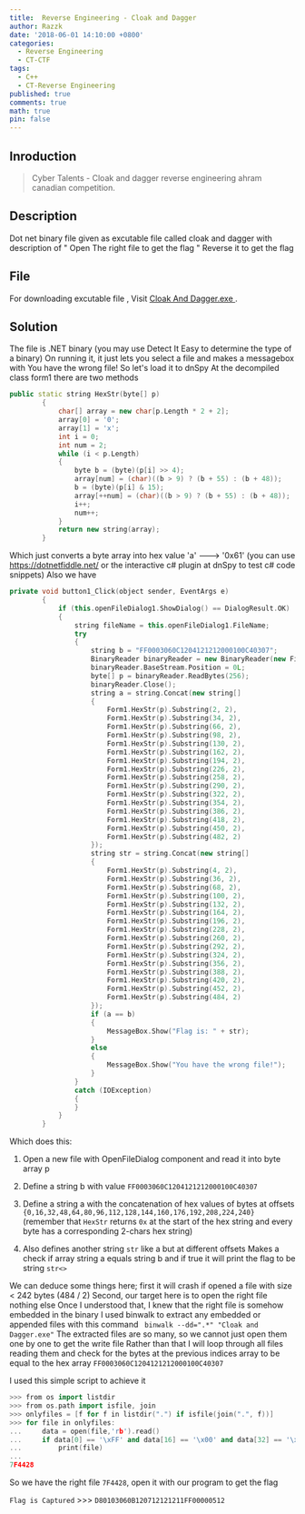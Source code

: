 ```yaml
---
title:  Reverse Engineering - Cloak and Dagger
author: Razzk
date: '2018-06-01 14:10:00 +0800'
categories:
  - Reverse Engineering 
  - CT-CTF
tags:
  - C++
  - CT-Reverse Engineering
published: true
comments: true
math: true
pin: false
---
```


## Inroduction

> Cyber Talents - Cloak and dagger reverse engineering ahram canadian competition. 

## Description

Dot net binary file given as excutable file called cloak and dagger with description of " Open The right file to get the flag " Reverse it to get the flag 

## File

 For downloading excutable file , Visit  [Cloak And Dagger.exe ](https://github.com/MohamedRazzk/mohamedrazzk.github.io/blob/master/_posts/Data/Cloak%20and%20Dagger.exe).
 
## Solution

The file is .NET binary (you may use Detect It Easy to determine the type of a binary)
On running it, it just lets you select a file and makes a messagebox with You have the wrong file!
So let's load it to dnSpy
At the decompiled class form1 there are two methods

```cpp
public static string HexStr(byte[] p)
		{
			char[] array = new char[p.Length * 2 + 2];
			array[0] = '0';
			array[1] = 'x';
			int i = 0;
			int num = 2;
			while (i < p.Length)
			{
				byte b = (byte)(p[i] >> 4);
				array[num] = (char)((b > 9) ? (b + 55) : (b + 48));
				b = (byte)(p[i] & 15);
				array[++num] = (char)((b > 9) ? (b + 55) : (b + 48));
				i++;
				num++;
			}
			return new string(array);
		}
```

Which just converts a byte array into hex value 'a' ---> '0x61' (you can use https://dotnetfiddle.net/ or the interactive c# plugin at dnSpy to test c# code snippets)
Also we have

```cpp
private void button1_Click(object sender, EventArgs e)
		{
			if (this.openFileDialog1.ShowDialog() == DialogResult.OK)
			{
				string fileName = this.openFileDialog1.FileName;
				try
				{
					string b = "FF0003060C1204121212000100C40307";
					BinaryReader binaryReader = new BinaryReader(new FileStream(fileName, FileMode.Open, FileAccess.Read, FileShare.None));
					binaryReader.BaseStream.Position = 0L;
					byte[] p = binaryReader.ReadBytes(256);
					binaryReader.Close();
					string a = string.Concat(new string[]
					{
						Form1.HexStr(p).Substring(2, 2),
						Form1.HexStr(p).Substring(34, 2),
						Form1.HexStr(p).Substring(66, 2),
						Form1.HexStr(p).Substring(98, 2),
						Form1.HexStr(p).Substring(130, 2),
						Form1.HexStr(p).Substring(162, 2),
						Form1.HexStr(p).Substring(194, 2),
						Form1.HexStr(p).Substring(226, 2),
						Form1.HexStr(p).Substring(258, 2),
						Form1.HexStr(p).Substring(290, 2),
						Form1.HexStr(p).Substring(322, 2),
						Form1.HexStr(p).Substring(354, 2),
						Form1.HexStr(p).Substring(386, 2),
						Form1.HexStr(p).Substring(418, 2),
						Form1.HexStr(p).Substring(450, 2),
						Form1.HexStr(p).Substring(482, 2)
					});
					string str = string.Concat(new string[]
					{
						Form1.HexStr(p).Substring(4, 2),
						Form1.HexStr(p).Substring(36, 2),
						Form1.HexStr(p).Substring(68, 2),
						Form1.HexStr(p).Substring(100, 2),
						Form1.HexStr(p).Substring(132, 2),
						Form1.HexStr(p).Substring(164, 2),
						Form1.HexStr(p).Substring(196, 2),
						Form1.HexStr(p).Substring(228, 2),
						Form1.HexStr(p).Substring(260, 2),
						Form1.HexStr(p).Substring(292, 2),
						Form1.HexStr(p).Substring(324, 2),
						Form1.HexStr(p).Substring(356, 2),
						Form1.HexStr(p).Substring(388, 2),
						Form1.HexStr(p).Substring(420, 2),
						Form1.HexStr(p).Substring(452, 2),
						Form1.HexStr(p).Substring(484, 2)
					});
					if (a == b)
					{
						MessageBox.Show("Flag is: " + str);
					}
					else
					{
						MessageBox.Show("You have the wrong file!");
					}
				}
				catch (IOException)
				{
				}
			}
		}
```
Which does this:

1. Open a new file with OpenFileDialog component and read it into byte array p
2. Define a string b with value `FF0003060C1204121212000100C40307`
3. Define a string a with the concatenation of hex values of bytes at offsets` {0,16,32,48,64,80,96,112,128,144,160,176,192,208,224,240}` (remember that `HexStr` returns `0x` at the start of the hex string and every byte has a corresponding 2-chars hex string)

4. Also defines another string `str` like a but at different offsets
Makes a check if array string a equals string b and if true it will print the flag to be string `str<>`

We can deduce some things here; first it will crash if opened a file with size < 242 bytes (484 / 2)
Second, our target here is to open the right file nothing else
Once I understood that, I knew that the right file is somehow embedded in the binary
I used binwalk to extract any embedded or appended files with this command ` binwalk --dd=".*" "Cloak and Dagger.exe"`
The extracted files are so many, so we cannot just open them one by one to get the write file
Rather than that I will loop through all files reading them and check for the bytes at the previous indices array to be equal to the hex array `FF0003060C1204121212000100C40307`

I used this simple script to achieve it

```cpp
>>> from os import listdir
>>> from os.path import isfile, join
>>> onlyfiles = [f for f in listdir(".") if isfile(join(".", f))]
>>> for file in onlyfiles:
...     data = open(file,'rb').read()
...     if data[0] == '\xFF' and data[16] == '\x00' and data[32] == '\x03' and data[48] == '\x06' and data[64] == '\x0C' and data[80] == '\x12' and data[96] == '\x04' and data[112] == '\x12' and data[128] == '\x12' and data[144] == '\x12' and data[160] == '\x00' and data[176] == '\x01' and data[192] == '\x00' and data[208] == '\xC4' and data[224] == '\x03' and data[240] == '\x07':
...         print(file)
...
7F4428
```

So we have the right file `7F4428`, open it with our program to get the flag

` Flag is Captured ` >>> `D80103060B120712121211FF00000512`
